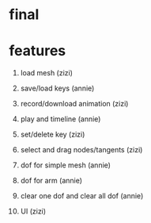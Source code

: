 # final


# features

1. load mesh (zizi)
2. save/load keys (annie)
3. record/download animation (zizi)
4. play and timeline (annie)

5. set/delete key (zizi)
6. select and drag nodes/tangents (zizi)

7. dof for simple mesh (annie)
8. dof for arm (annie)

9. clear one dof and clear all dof (annie)
10. UI (zizi)

